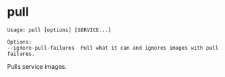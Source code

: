 <!--[metadata]>
+++
title = "pull"
description = "Pulls service images."
keywords = ["fig, composition, compose, docker, orchestration, cli,  pull"]
[menu.main]
identifier="pull.compose"
parent = "smn_compose_cli"
+++
<![end-metadata]-->

# pull

```
Usage: pull [options] [SERVICE...]

Options:
--ignore-pull-failures  Pull what it can and ignores images with pull failures.
```

Pulls service images.
